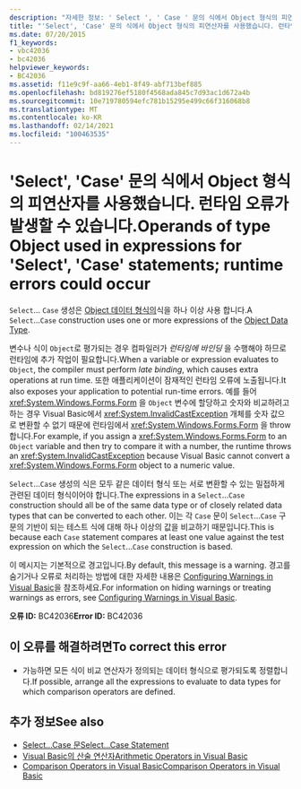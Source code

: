```yaml
---
description: "자세한 정보: ' Select ', ' Case ' 문의 식에서 Object 형식의 피연산자를 사용 합니다. 런타임 오류가 발생할 수 있습니다."
title: "'Select', 'Case' 문의 식에서 Object 형식의 피연산자를 사용했습니다. 런타임 오류가 발생할 수 있습니다."
ms.date: 07/20/2015
f1_keywords:
- vbc42036
- bc42036
helpviewer_keywords:
- BC42036
ms.assetid: f11e9c9f-aa66-4eb1-8f49-abf713bef885
ms.openlocfilehash: bd819276ef5180f4568ada845c7d93ac1d672a4b
ms.sourcegitcommit: 10e719780594efc781b15295e499c66f316068b8
ms.translationtype: MT
ms.contentlocale: ko-KR
ms.lasthandoff: 02/14/2021
ms.locfileid: "100463535"
---
```

# <a name="operands-of-type-object-used-in-expressions-for-select-case-statements-runtime-errors-could-occur"></a><span data-ttu-id="827bf-103">'Select', 'Case' 문의 식에서 Object 형식의 피연산자를 사용했습니다. 런타임 오류가 발생할 수 있습니다.</span><span class="sxs-lookup"><span data-stu-id="827bf-103">Operands of type Object used in expressions for 'Select', 'Case' statements; runtime errors could occur</span></span>

<span data-ttu-id="827bf-104">`Select`... `Case` 생성은 [Object 데이터 형식의](../language-reference/data-types/object-data-type.md)식을 하나 이상 사용 합니다.</span><span class="sxs-lookup"><span data-stu-id="827bf-104">A `Select`...`Case` construction uses one or more expressions of the [Object Data Type](../language-reference/data-types/object-data-type.md).</span></span>  
  
 <span data-ttu-id="827bf-105">변수나 식이 `Object`로 평가되는 경우 컴파일러가 *런타임에 바인딩* 을 수행해야 하므로 런타임에 추가 작업이 필요합니다.</span><span class="sxs-lookup"><span data-stu-id="827bf-105">When a variable or expression evaluates to `Object`, the compiler must perform *late binding*, which causes extra operations at run time.</span></span> <span data-ttu-id="827bf-106">또한 애플리케이션이 잠재적인 런타임 오류에 노출됩니다.</span><span class="sxs-lookup"><span data-stu-id="827bf-106">It also exposes your application to potential run-time errors.</span></span> <span data-ttu-id="827bf-107">예를 들어 <xref:System.Windows.Forms.Form> 을 `Object` 변수에 할당하고 숫자와 비교하려고 하는 경우 Visual Basic에서 <xref:System.InvalidCastException> 개체를 숫자 값으로 변환할 수 없기 때문에 런타임에서 <xref:System.Windows.Forms.Form> 을 throw합니다.</span><span class="sxs-lookup"><span data-stu-id="827bf-107">For example, if you assign a <xref:System.Windows.Forms.Form> to an `Object` variable and then try to compare it with a number, the runtime throws an <xref:System.InvalidCastException> because Visual Basic cannot convert a <xref:System.Windows.Forms.Form> object to a numeric value.</span></span>  
  
 <span data-ttu-id="827bf-108">`Select`...`Case` 생성의 식은 모두 같은 데이터 형식 또는 서로 변환할 수 있는 밀접하게 관련된 데이터 형식이어야 합니다.</span><span class="sxs-lookup"><span data-stu-id="827bf-108">The expressions in a `Select`...`Case` construction should all be of the same data type or of closely related data types that can be converted to each other.</span></span> <span data-ttu-id="827bf-109">이는 각 `Case` 문이 `Select`...`Case` 구문의 기반이 되는 테스트 식에 대해 하나 이상의 값을 비교하기 때문입니다.</span><span class="sxs-lookup"><span data-stu-id="827bf-109">This is because each `Case` statement compares at least one value against the test expression on which the `Select`...`Case` construction is based.</span></span>  
  
 <span data-ttu-id="827bf-110">이 메시지는 기본적으로 경고입니다.</span><span class="sxs-lookup"><span data-stu-id="827bf-110">By default, this message is a warning.</span></span> <span data-ttu-id="827bf-111">경고를 숨기거나 오류로 처리하는 방법에 대한 자세한 내용은 [Configuring Warnings in Visual Basic](/visualstudio/ide/configuring-warnings-in-visual-basic)을 참조하세요.</span><span class="sxs-lookup"><span data-stu-id="827bf-111">For information on hiding warnings or treating warnings as errors, see [Configuring Warnings in Visual Basic](/visualstudio/ide/configuring-warnings-in-visual-basic).</span></span>  
  
 <span data-ttu-id="827bf-112">**오류 ID:** BC42036</span><span class="sxs-lookup"><span data-stu-id="827bf-112">**Error ID:** BC42036</span></span>  
  
## <a name="to-correct-this-error"></a><span data-ttu-id="827bf-113">이 오류를 해결하려면</span><span class="sxs-lookup"><span data-stu-id="827bf-113">To correct this error</span></span>  
  
- <span data-ttu-id="827bf-114">가능하면 모든 식이 비교 연산자가 정의되는 데이터 형식으로 평가되도록 정렬합니다.</span><span class="sxs-lookup"><span data-stu-id="827bf-114">If possible, arrange all the expressions to evaluate to data types for which comparison operators are defined.</span></span>  
  
## <a name="see-also"></a><span data-ttu-id="827bf-115">추가 정보</span><span class="sxs-lookup"><span data-stu-id="827bf-115">See also</span></span>

- [<span data-ttu-id="827bf-116">Select...Case 문</span><span class="sxs-lookup"><span data-stu-id="827bf-116">Select...Case Statement</span></span>](../language-reference/statements/select-case-statement.md)
- [<span data-ttu-id="827bf-117">Visual Basic의 산술 연산자</span><span class="sxs-lookup"><span data-stu-id="827bf-117">Arithmetic Operators in Visual Basic</span></span>](../programming-guide/language-features/operators-and-expressions/arithmetic-operators.md)
- [<span data-ttu-id="827bf-118">Comparison Operators in Visual Basic</span><span class="sxs-lookup"><span data-stu-id="827bf-118">Comparison Operators in Visual Basic</span></span>](../programming-guide/language-features/operators-and-expressions/comparison-operators.md)
